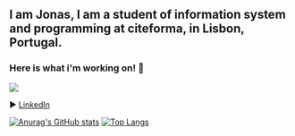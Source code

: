 ## I am Jonas, I am a student of information system and programming at citeforma, in Lisbon, Portugal.



### Here is what i'm working on! 👋
![](https://komarev.com/ghpvc/?username=jonasnapoles)


▶️ [LinkedIn](https://pt.linkedin.com/in/jonatanoliveira) 


<!-- 
▶️ [Portfolio]()



▶️ [Instagram]()

▶️ [Facebook]() 
-->

[![Anurag's GitHub stats](https://github-readme-stats.vercel.app/api?username=jonasnapoles)](https://github.com/jonasnapoles/github-readme-stats)
[![Top Langs](https://github-readme-stats.vercel.app/api/top-langs/?username=jonasnapoles&layout=compact)](https://github.com/jonasnapoles/github-readme-stats)




<!--
**jonasnapoles/jonasnapoles** is a ✨ _special_ ✨ repository because its `README.md` (this file) appears on your GitHub profile.

Here are some ideas to get you started:

- 🔭 I’m currently working on ...
- 🌱 I’m currently learning ...
- 👯 I’m looking to collaborate on ...
- 🤔 I’m looking for help with ...
- 💬 Ask me about ...
- 📫 How to reach me: ...
- 😄 Pronouns: ...
- ⚡ Fun fact: ...
-->
